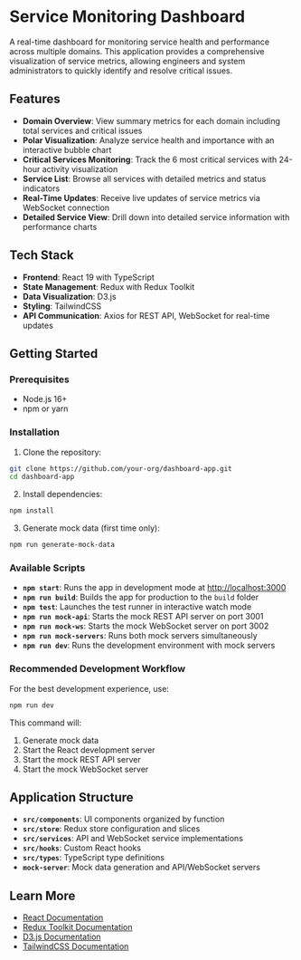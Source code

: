 # Service Monitoring Dashboard

A real-time dashboard for monitoring service health and performance across multiple domains. This application provides a comprehensive visualization of service metrics, allowing engineers and system administrators to quickly identify and resolve critical issues.


## Features

- **Domain Overview**: View summary metrics for each domain including total services and critical issues
- **Polar Visualization**: Analyze service health and importance with an interactive bubble chart
- **Critical Services Monitoring**: Track the 6 most critical services with 24-hour activity visualization
- **Service List**: Browse all services with detailed metrics and status indicators
- **Real-Time Updates**: Receive live updates of service metrics via WebSocket connection
- **Detailed Service View**: Drill down into detailed service information with performance charts

## Tech Stack

- **Frontend**: React 19 with TypeScript
- **State Management**: Redux with Redux Toolkit
- **Data Visualization**: D3.js
- **Styling**: TailwindCSS
- **API Communication**: Axios for REST API, WebSocket for real-time updates

## Getting Started

### Prerequisites

- Node.js 16+
- npm or yarn

### Installation

1. Clone the repository:
```bash
git clone https://github.com/your-org/dashboard-app.git
cd dashboard-app
```

2. Install dependencies:
```bash
npm install
```

3. Generate mock data (first time only):
```bash
npm run generate-mock-data
```

### Available Scripts

- **`npm start`**: Runs the app in development mode at [http://localhost:3000](http://localhost:3000)
- **`npm run build`**: Builds the app for production to the `build` folder
- **`npm test`**: Launches the test runner in interactive watch mode
- **`npm run mock-api`**: Starts the mock REST API server on port 3001
- **`npm run mock-ws`**: Starts the mock WebSocket server on port 3002
- **`npm run mock-servers`**: Runs both mock servers simultaneously
- **`npm run dev`**: Runs the development environment with mock servers

### Recommended Development Workflow

For the best development experience, use:
```bash
npm run dev
```

This command will:
1. Generate mock data
2. Start the React development server
3. Start the mock REST API server
4. Start the mock WebSocket server

## Application Structure

- **`src/components`**: UI components organized by function
- **`src/store`**: Redux store configuration and slices
- **`src/services`**: API and WebSocket service implementations
- **`src/hooks`**: Custom React hooks
- **`src/types`**: TypeScript type definitions
- **`mock-server`**: Mock data generation and API/WebSocket servers

## Learn More

- [React Documentation](https://reactjs.org/)
- [Redux Toolkit Documentation](https://redux-toolkit.js.org/)
- [D3.js Documentation](https://d3js.org/)
- [TailwindCSS Documentation](https://tailwindcss.com/docs)